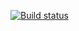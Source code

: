 [![Build status](https://ci.appveyor.com/api/projects/status/3lfi749ynf0rwrdy?svg=true)](https://ci.appveyor.com/project/solarlime/ajs-homework-6-1)
